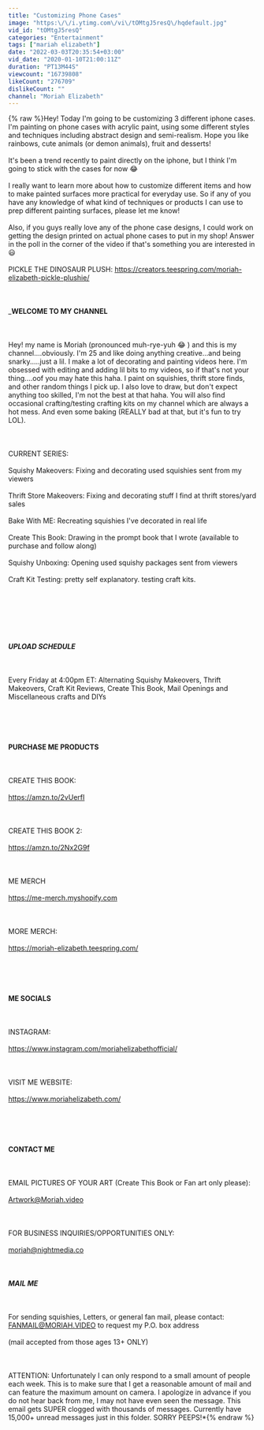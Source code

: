 ```yaml
---
title: "Customizing Phone Cases"
image: "https:\/\/i.ytimg.com\/vi\/tOMtgJ5resQ\/hqdefault.jpg"
vid_id: "tOMtgJ5resQ"
categories: "Entertainment"
tags: ["mariah elizabeth"]
date: "2022-03-03T20:35:54+03:00"
vid_date: "2020-01-10T21:00:11Z"
duration: "PT13M44S"
viewcount: "16739808"
likeCount: "276709"
dislikeCount: ""
channel: "Moriah Elizabeth"
---
```

{% raw %}Hey! Today I'm going to be customizing 3 different iphone cases. I'm painting on phone cases with acrylic paint, using some different styles and techniques including abstract design and semi-realism. Hope you like rainbows, cute animals (or demon animals), fruit and desserts!<br /><br />It's been a trend recently to paint directly on the iphone, but I think I'm going to stick with the cases for now 😂 <br /><br />I really want to learn more about how to customize different items and how to make painted surfaces more practical for everyday use. So if any of you have any knowledge of what kind of techniques or products I can use to prep different painting surfaces, please let me know!<br /><br />Also, if you guys really love any of the phone case designs, I could work on getting the design printed on actual phone cases to put in my shop! Answer in the poll in the corner of the video if that's something you are interested in 😃 <br /><br />PICKLE THE DINOSAUR PLUSH: <a rel="nofollow" target="blank" href="https://creators.teespring.com/moriah-elizabeth-pickle-plushie/">https://creators.teespring.com/moriah-elizabeth-pickle-plushie/</a><br /><br /><br /><br />___________WELCOME TO MY CHANNEL__________<br /><br /><br /><br />Hey! my name is Moriah (pronounced muh-rye-yuh 😂 ) and this is my channel....obviously. I'm 25 and like doing anything creative...and being snarky.....just a lil. I make a lot of decorating and painting videos here. I'm obsessed with editing and adding lil bits to my videos, so if that's not your thing....oof you may hate this haha. I paint on squishies, thrift store finds, and other random things I pick up. I also love to draw, but don't expect anything too skilled, I'm not the best at that haha. You will also find occasional crafting/testing crafting kits on my channel which are always a hot mess. And even some baking (REALLY bad at that, but it's fun to try LOL). <br /><br /><br /><br />CURRENT SERIES:<br /><br />Squishy Makeovers: Fixing and decorating used squishies sent from my viewers<br /><br />Thrift Store Makeovers: Fixing and decorating stuff I find at thrift stores/yard sales<br /><br />Bake With ME: Recreating squishies I've decorated in real life<br /><br />Create This Book: Drawing in the prompt book that I wrote (available to purchase and follow along)<br /><br />Squishy Unboxing: Opening used squishy packages sent from viewers<br /><br />Craft Kit Testing: pretty self explanatory. testing craft kits.<br /><br /><br /><br /><br /><br /><br /><br />___UPLOAD SCHEDULE___<br /><br /><br /><br />Every Friday at 4:00pm ET: Alternating Squishy Makeovers, Thrift Makeovers, Craft Kit Reviews, Create This Book, Mail Openings and Miscellaneous crafts and DIYs<br /><br /><br /><br /><br /><br />____PURCHASE ME PRODUCTS____<br /><br /><br /><br />CREATE THIS BOOK:<br /><br /><a rel="nofollow" target="blank" href="https://amzn.to/2vUerfI">https://amzn.to/2vUerfI</a><br /><br /><br /><br />CREATE THIS BOOK 2:<br /><br /><a rel="nofollow" target="blank" href="https://amzn.to/2Nx2G9f">https://amzn.to/2Nx2G9f</a><br /><br /><br /><br />ME MERCH<br /><br /><a rel="nofollow" target="blank" href="https://me-merch.myshopify.com">https://me-merch.myshopify.com</a><br /><br /><br /><br />MORE MERCH:<br /><br /><a rel="nofollow" target="blank" href="https://moriah-elizabeth.teespring.com/">https://moriah-elizabeth.teespring.com/</a><br /><br /><br /><br /><br /><br />____ME SOCIALS____<br /><br /><br /><br />INSTAGRAM: <br /><br /><a rel="nofollow" target="blank" href="https://www.instagram.com/moriahelizabethofficial/">https://www.instagram.com/moriahelizabethofficial/</a><br /><br /><br /><br />VISIT ME WEBSITE:<br /><br /><a rel="nofollow" target="blank" href="https://www.moriahelizabeth.com/">https://www.moriahelizabeth.com/</a><br /><br /><br /><br /><br /><br />____CONTACT ME____<br /><br /><br /><br />EMAIL PICTURES OF YOUR ART (Create This Book or Fan art only please):<br /><br />Artwork@Moriah.video<br /><br /><br /><br />FOR BUSINESS INQUIRIES/OPPORTUNITIES ONLY:<br /><br />moriah@nightmedia.co<br /><br /><br /><br />_____MAIL ME_____<br /><br /><br /><br />For sending squishies, Letters, or general fan mail, please contact: FANMAIL@MORIAH.VIDEO to request my P.O. box address <br /><br />(mail accepted from those ages 13+ ONLY)<br /><br /><br /><br />ATTENTION: Unfortunately I can only respond to a small amount of people each week. This is to make sure that I get a reasonable amount of mail and can feature the maximum amount on camera. I apologize in advance if you do not hear back from me, I may not have even seen the message. This email gets SUPER clogged with thousands of messages. Currently have 15,000+ unread messages just in this folder. SORRY PEEPS!*{% endraw %}
